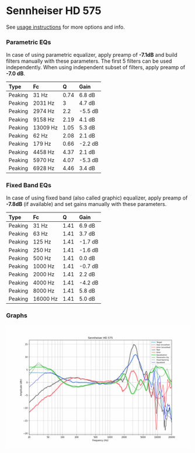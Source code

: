 # Sennheiser HD 575
See [usage instructions](https://github.com/jaakkopasanen/AutoEq#usage) for more options and info.

### Parametric EQs
In case of using parametric equalizer, apply preamp of **-7.1dB** and build filters manually
with these parameters. The first 5 filters can be used independently.
When using independent subset of filters, apply preamp of **-7.0 dB**.

| Type    | Fc       |    Q | Gain    |
|:--------|:---------|:-----|:--------|
| Peaking | 31 Hz    | 0.74 | 6.8 dB  |
| Peaking | 2031 Hz  | 3    | 4.7 dB  |
| Peaking | 2974 Hz  | 2.2  | -5.5 dB |
| Peaking | 9158 Hz  | 2.19 | 4.1 dB  |
| Peaking | 13009 Hz | 1.05 | 5.3 dB  |
| Peaking | 62 Hz    | 2.08 | 2.1 dB  |
| Peaking | 179 Hz   | 0.66 | -2.2 dB |
| Peaking | 4458 Hz  | 4.37 | 2.1 dB  |
| Peaking | 5970 Hz  | 4.07 | -5.3 dB |
| Peaking | 6928 Hz  | 4.46 | 3.4 dB  |

### Fixed Band EQs
In case of using fixed band (also called graphic) equalizer, apply preamp of **-7.8dB**
(if available) and set gains manually with these parameters.

| Type    | Fc       |    Q | Gain    |
|:--------|:---------|:-----|:--------|
| Peaking | 31 Hz    | 1.41 | 6.9 dB  |
| Peaking | 63 Hz    | 1.41 | 3.7 dB  |
| Peaking | 125 Hz   | 1.41 | -1.7 dB |
| Peaking | 250 Hz   | 1.41 | -1.6 dB |
| Peaking | 500 Hz   | 1.41 | 0.0 dB  |
| Peaking | 1000 Hz  | 1.41 | -0.7 dB |
| Peaking | 2000 Hz  | 1.41 | 2.2 dB  |
| Peaking | 4000 Hz  | 1.41 | -4.2 dB |
| Peaking | 8000 Hz  | 1.41 | 5.8 dB  |
| Peaking | 16000 Hz | 1.41 | 5.0 dB  |

### Graphs
![](./Sennheiser%20HD%20575.png)